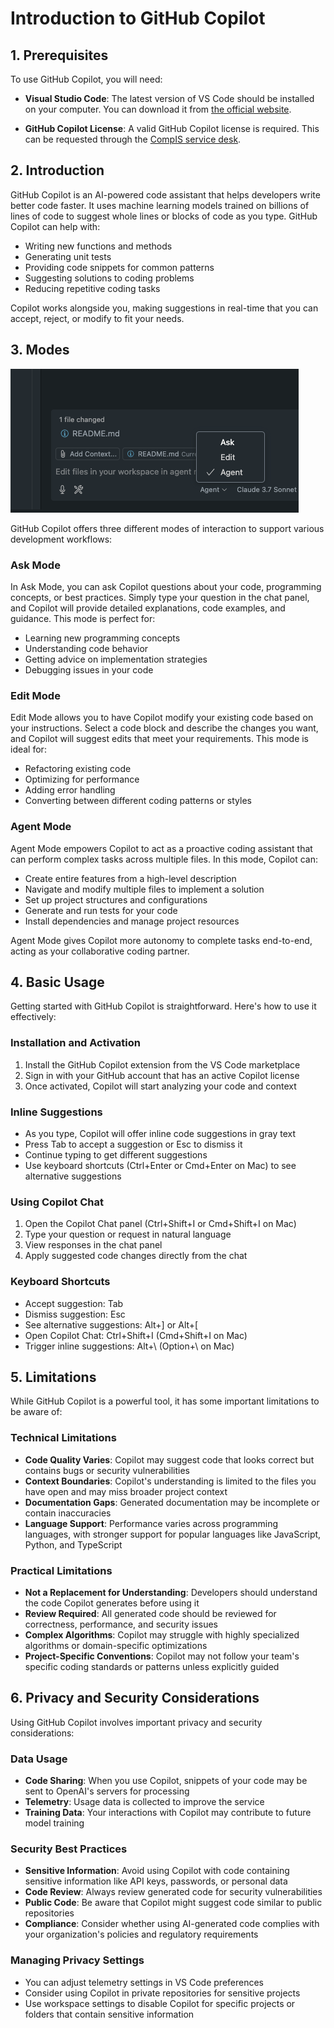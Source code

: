 # Introduction to GitHub Copilot

## 1. Prerequisites

To use GitHub Copilot, you will need:

- **Visual Studio Code**: The latest version of VS Code should be installed on your computer. You can download it from [the official website](https://code.visualstudio.com/).

- **GitHub Copilot License**: A valid GitHub Copilot license is required. This can be requested through the [CompIS service desk](https://computas.atlassian.net/servicedesk/customer/portal/31).

## 2. Introduction

GitHub Copilot is an AI-powered code assistant that helps developers write better code faster. It uses machine learning models trained on billions of lines of code to suggest whole lines or blocks of code as you type. GitHub Copilot can help with:

- Writing new functions and methods
- Generating unit tests
- Providing code snippets for common patterns
- Suggesting solutions to coding problems
- Reducing repetitive coding tasks

Copilot works alongside you, making suggestions in real-time that you can accept, reject, or modify to fit your needs.

## 3. Modes

![available modes](image.png)

GitHub Copilot offers three different modes of interaction to support various development workflows:

### Ask Mode

In Ask Mode, you can ask Copilot questions about your code, programming concepts, or best practices. Simply type your question in the chat panel, and Copilot will provide detailed explanations, code examples, and guidance. This mode is perfect for:

- Learning new programming concepts
- Understanding code behavior
- Getting advice on implementation strategies
- Debugging issues in your code

### Edit Mode

Edit Mode allows you to have Copilot modify your existing code based on your instructions. Select a code block and describe the changes you want, and Copilot will suggest edits that meet your requirements. This mode is ideal for:

- Refactoring existing code
- Optimizing for performance
- Adding error handling
- Converting between different coding patterns or styles

### Agent Mode

Agent Mode empowers Copilot to act as a proactive coding assistant that can perform complex tasks across multiple files. In this mode, Copilot can:

- Create entire features from a high-level description
- Navigate and modify multiple files to implement a solution
- Set up project structures and configurations
- Generate and run tests for your code
- Install dependencies and manage project resources

Agent Mode gives Copilot more autonomy to complete tasks end-to-end, acting as your collaborative coding partner.

## 4. Basic Usage

Getting started with GitHub Copilot is straightforward. Here's how to use it effectively:

### Installation and Activation

1. Install the GitHub Copilot extension from the VS Code marketplace
2. Sign in with your GitHub account that has an active Copilot license
3. Once activated, Copilot will start analyzing your code and context

### Inline Suggestions

- As you type, Copilot will offer inline code suggestions in gray text
- Press Tab to accept a suggestion or Esc to dismiss it
- Continue typing to get different suggestions
- Use keyboard shortcuts (Ctrl+Enter or Cmd+Enter on Mac) to see alternative suggestions

### Using Copilot Chat

1. Open the Copilot Chat panel (Ctrl+Shift+I or Cmd+Shift+I on Mac)
2. Type your question or request in natural language
3. View responses in the chat panel
4. Apply suggested code changes directly from the chat

### Keyboard Shortcuts

- Accept suggestion: Tab
- Dismiss suggestion: Esc
- See alternative suggestions: Alt+] or Alt+[
- Open Copilot Chat: Ctrl+Shift+I (Cmd+Shift+I on Mac)
- Trigger inline suggestions: Alt+\ (Option+\ on Mac)

## 5. Limitations

While GitHub Copilot is a powerful tool, it has some important limitations to be aware of:

### Technical Limitations

- **Code Quality Varies**: Copilot may suggest code that looks correct but contains bugs or security vulnerabilities
- **Context Boundaries**: Copilot's understanding is limited to the files you have open and may miss broader project context
- **Documentation Gaps**: Generated documentation may be incomplete or contain inaccuracies
- **Language Support**: Performance varies across programming languages, with stronger support for popular languages like JavaScript, Python, and TypeScript

### Practical Limitations

- **Not a Replacement for Understanding**: Developers should understand the code Copilot generates before using it
- **Review Required**: All generated code should be reviewed for correctness, performance, and security issues
- **Complex Algorithms**: Copilot may struggle with highly specialized algorithms or domain-specific optimizations
- **Project-Specific Conventions**: Copilot may not follow your team's specific coding standards or patterns unless explicitly guided

## 6. Privacy and Security Considerations

Using GitHub Copilot involves important privacy and security considerations:

### Data Usage

- **Code Sharing**: When you use Copilot, snippets of your code may be sent to OpenAI's servers for processing
- **Telemetry**: Usage data is collected to improve the service
- **Training Data**: Your interactions with Copilot may contribute to future model training

### Security Best Practices

- **Sensitive Information**: Avoid using Copilot with code containing sensitive information like API keys, passwords, or personal data
- **Code Review**: Always review generated code for security vulnerabilities
- **Public Code**: Be aware that Copilot might suggest code similar to public repositories
- **Compliance**: Consider whether using AI-generated code complies with your organization's policies and regulatory requirements

### Managing Privacy Settings

- You can adjust telemetry settings in VS Code preferences
- Consider using Copilot in private repositories for sensitive projects
- Use workspace settings to disable Copilot for specific projects or folders that contain sensitive information
